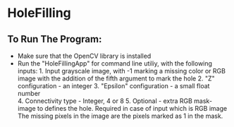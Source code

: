 # HoleFilling

## To Run The Program:
- Make sure that the OpenCV library is installed
- Run the "HoleFillingApp" for command line utiliy, with the following inputs:
      1. Input grayscale image, with -1 marking a missing color
         or RGB image with the addition of the fifth argument to mark the hole
      2. "Z" configuration - an integer
      3. "Epsilon" configuration -  a small float number  
      4. Connectivity type - Integer, 4 or 8 
      5. Optional - extra RGB mask-image to defines the hole.
         Required in case of input which is RGB image
         The missing pixels in the image are the pixels marked as 1 in the mask.
         
